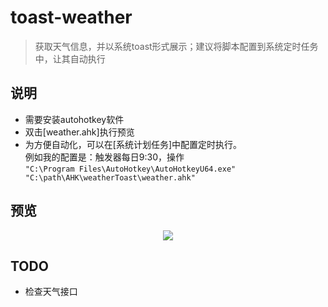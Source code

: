 # toast-weather
> 获取天气信息，并以系统toast形式展示；建议将脚本配置到系统定时任务中，让其自动执行


## 说明
* 需要安装autohotkey软件
* 双击[weather.ahk]执行预览
* 为方便自动化，可以在[系统计划任务]中配置定时执行。  
例如我的配置是：触发器每日9:30，操作  
```"C:\Program Files\AutoHotkey\AutoHotkeyU64.exe" "C:\path\AHK\weatherToast\weather.ahk"```

## 预览
<div align=center><img src="https://github.com/bjc5233/toast-weather/raw/master/resources/demo.PNG"/></div>


## TODO
* 检查天气接口